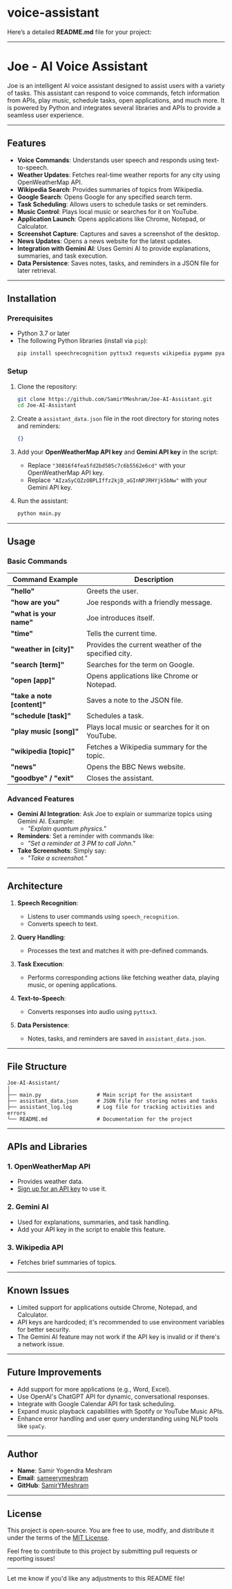 # voice-assistant

Here’s a detailed **README.md** file for your project:

---

# **Joe - AI Voice Assistant**

Joe is an intelligent AI voice assistant designed to assist users with a variety of tasks. This assistant can respond to voice commands, fetch information from APIs, play music, schedule tasks, open applications, and much more. It is powered by Python and integrates several libraries and APIs to provide a seamless user experience.

---

## **Features**
- **Voice Commands**: Understands user speech and responds using text-to-speech.
- **Weather Updates**: Fetches real-time weather reports for any city using OpenWeatherMap API.
- **Wikipedia Search**: Provides summaries of topics from Wikipedia.
- **Google Search**: Opens Google for any specified search term.
- **Task Scheduling**: Allows users to schedule tasks or set reminders.
- **Music Control**: Plays local music or searches for it on YouTube.
- **Application Launch**: Opens applications like Chrome, Notepad, or Calculator.
- **Screenshot Capture**: Captures and saves a screenshot of the desktop.
- **News Updates**: Opens a news website for the latest updates.
- **Integration with Gemini AI**: Uses Gemini AI to provide explanations, summaries, and task execution.
- **Data Persistence**: Saves notes, tasks, and reminders in a JSON file for later retrieval.

---

## **Installation**

### **Prerequisites**
- Python 3.7 or later
- The following Python libraries (install via `pip`):
  ```bash
  pip install speechrecognition pyttsx3 requests wikipedia pygame pyautogui apscheduler
  ```

### **Setup**
1. Clone the repository:
   ```bash
   git clone https://github.com/SamirYMeshram/Joe-AI-Assistant.git
   cd Joe-AI-Assistant
   ```
2. Create a `assistant_data.json` file in the root directory for storing notes and reminders:
   ```json
   {}
   ```
3. Add your **OpenWeatherMap API key** and **Gemini API key** in the script:
   - Replace `"30816f4fea5fd2bd505c7c6b5562e6cd"` with your OpenWeatherMap API key.
   - Replace `"AIzaSyCQZzOBPLIffz2kjD_aGInNPJRHYjk5bNw"` with your Gemini API key.

4. Run the assistant:
   ```bash
   python main.py
   ```

---

## **Usage**

### **Basic Commands**
| Command Example           | Description                                      |
|---------------------------|--------------------------------------------------|
| **"hello"**               | Greets the user.                                 |
| **"how are you"**         | Joe responds with a friendly message.            |
| **"what is your name"**   | Joe introduces itself.                           |
| **"time"**                | Tells the current time.                          |
| **"weather in [city]"**   | Provides the current weather of the specified city. |
| **"search [term]"**       | Searches for the term on Google.                 |
| **"open [app]"**          | Opens applications like Chrome or Notepad.       |
| **"take a note [content]"** | Saves a note to the JSON file.                  |
| **"schedule [task]"**     | Schedules a task.                                |
| **"play music [song]"**   | Plays local music or searches for it on YouTube. |
| **"wikipedia [topic]"**   | Fetches a Wikipedia summary for the topic.       |
| **"news"**                | Opens the BBC News website.                      |
| **"goodbye" / "exit"**    | Closes the assistant.                            |

### **Advanced Features**
- **Gemini AI Integration**: Ask Joe to explain or summarize topics using Gemini AI. Example:  
  - *"Explain quantum physics."*
- **Reminders**: Set a reminder with commands like:  
  - *"Set a reminder at 3 PM to call John."*
- **Take Screenshots**: Simply say:  
  - *"Take a screenshot."*

---

## **Architecture**

1. **Speech Recognition**:
   - Listens to user commands using `speech_recognition`.
   - Converts speech to text.
   
2. **Query Handling**:
   - Processes the text and matches it with pre-defined commands.
   
3. **Task Execution**:
   - Performs corresponding actions like fetching weather data, playing music, or opening applications.

4. **Text-to-Speech**:
   - Converts responses into audio using `pyttsx3`.

5. **Data Persistence**:
   - Notes, tasks, and reminders are saved in `assistant_data.json`.

---

## **File Structure**
```plaintext
Joe-AI-Assistant/
│
├── main.py                  # Main script for the assistant
├── assistant_data.json      # JSON file for storing notes and tasks
├── assistant_log.log        # Log file for tracking activities and errors
└── README.md                # Documentation for the project
```

---

## **APIs and Libraries**
### **1. OpenWeatherMap API**
- Provides weather data.
- [Sign up for an API key](https://openweathermap.org/api) to use it.

### **2. Gemini AI**
- Used for explanations, summaries, and task handling.
- Add your API key in the script to enable this feature.

### **3. Wikipedia API**
- Fetches brief summaries of topics.

---

## **Known Issues**
- Limited support for applications outside Chrome, Notepad, and Calculator.
- API keys are hardcoded; it's recommended to use environment variables for better security.
- The Gemini AI feature may not work if the API key is invalid or if there's a network issue.

---

## **Future Improvements**
- Add support for more applications (e.g., Word, Excel).
- Use OpenAI's ChatGPT API for dynamic, conversational responses.
- Integrate with Google Calendar API for task scheduling.
- Expand music playback capabilities with Spotify or YouTube Music APIs.
- Enhance error handling and user query understanding using NLP tools like `spaCy`.

---

## **Author**
- **Name**: Samir Yogendra Meshram  
- **Email**: [sameerymeshram](mailto:sameerymeshram)  
- **GitHub**: [SamirYMeshram](https://github.com/SamirYMeshram)

---

## **License**
This project is open-source. You are free to use, modify, and distribute it under the terms of the [MIT License](https://opensource.org/licenses/MIT).  

Feel free to contribute to this project by submitting pull requests or reporting issues!

--- 

Let me know if you'd like any adjustments to this README file!